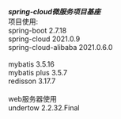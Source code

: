 ***spring-cloud微服务项目基座*** </br>
项目使用: </br>
spring-boot 2.7.18 </br>
spring-cloud 2021.0.9 </br>
spring-cloud-alibaba 2021.0.6.0 </br>
</br>
mybatis 3.5.16 </br>
mybatis plus 3.5.7 </br>
redisson 3.17.7 </br>
</br>
web服务器使用 </br>
undertow 2.2.32.Final </br>